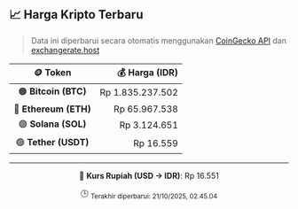 

<!-- HARGA_KRIPTO -->
## 📈 Harga Kripto Terbaru

> Data ini diperbarui secara otomatis menggunakan [CoinGecko API](https://www.coingecko.com/) dan [exchangerate.host](https://exchangerate.host/)

<div align="center">

| 🪙 Token | 💰 Harga (IDR) |
|:------:|---------------:|
| 🟠 **Bitcoin (BTC)**   | Rp 1.835.237.502 |
| 🔵 **Ethereum (ETH)**  | Rp 65.967.538 |
| 🟣 **Solana (SOL)**    | Rp 3.124.651 |
| 🟢 **Tether (USDT)**   | Rp 16.559 |

---

💱 **Kurs Rupiah (USD → IDR)**: Rp 16.551

🕒 <sub>Terakhir diperbarui: 21/10/2025, 02.45.04</sub>

</div>
<!-- /HARGA_KRIPTO -->